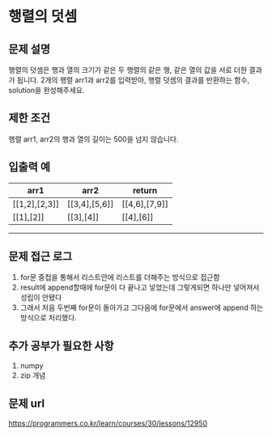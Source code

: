 
   
# 행렬의 덧셈

## 문제 설명

행렬의 덧셈은 행과 열의 크기가 같은 두 행렬의 같은 행, 같은 열의 값을 서로 더한 결과가 됩니다. 2개의 행렬 arr1과 arr2를 입력받아, 행렬 덧셈의 결과를 반환하는 함수, solution을 완성해주세요.

## 제한 조건

행렬 arr1, arr2의 행과 열의 길이는 500을 넘지 않습니다.

## 입출력 예

|arr1|arr2|return|
|----|----|----|
|[[1,2],[2,3]]|[[3,4],[5,6]]|[[4,6],[7,9]]|
|[[1],[2]]|[[3],[4]]|[[4],[6]]|
----

## 문제 접근 로그
1. for문 중첩을 통해서 리스트안에 리스트를 더해주는 방식으로 접근함
2. result에 append할때에 for문이 다 끝나고 넣었는데 그렇게되면 하나만 넣어져서 성립이 안됐다
3. 그래서 처음 두번째 for문이 돌아가고 그다음에 for문에서 answer에 append 하는 방식으로 처리했다.

## 추가 공부가 필요한 사항
1. numpy
2. zip 개념

## 문제 url
https://programmers.co.kr/learn/courses/30/lessons/12950